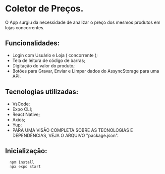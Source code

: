 # Coletor de Preços.
  O App surgiu da necessidade de analizar o preço dos mesmos produtos em lojas concorrentes.
  
## Funcionalidades:
  - Login com Usuário e Loja ( concorrente );
  - Tela de leitura de código de barras;
  - Digitação do valor do produto;
  - Botões para Gravar, Enviar e Limpar dados do AssyncStorage para uma API.

## Tecnologias utilizadas:
  - VsCode;
  - Expo CLI;
  - React Native;
  - Axios;
  - Yup;
  - PARA UMA VISÃO COMPLETA SOBRE AS TECNOLOGIAS E DEPENDÊNCIAS, VEJA O ARQUIVO "package.json".

## Inicialização:
  ```
    npm install
    npx expo start
  ```
